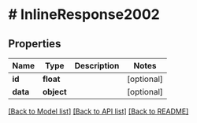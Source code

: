 # # InlineResponse2002

## Properties

Name | Type | Description | Notes
------------ | ------------- | ------------- | -------------
**id** | **float** |  | [optional] 
**data** | **object** |  | [optional] 

[[Back to Model list]](../../README.md#documentation-for-models) [[Back to API list]](../../README.md#documentation-for-api-endpoints) [[Back to README]](../../README.md)


